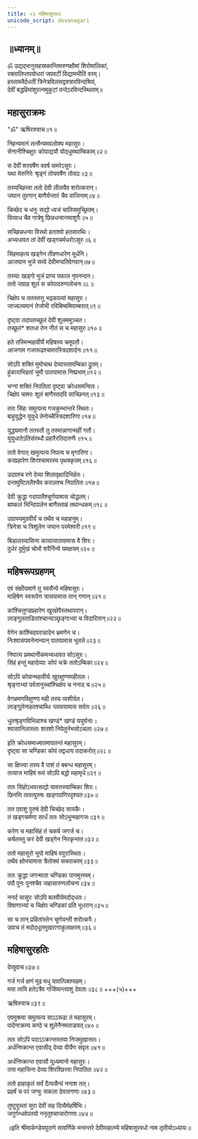 ```yaml
---
title: ०३ महिषासुरवधः
unicode_script: devanagari
---
```


## ॥ध्यानम्॥

ॐ उद्यद्भानुसहस्रकान्तिमरुणक्षौमां शिरोमालिकां,  
रक्तालिप्तपयोधरां जपवटीं विद्यामभीतिं वरम्।  
हस्ताब्जैर्दधतीं त्रिनेत्रविलसद्वक्त्रारविन्दश्रियं,  
देवीं बद्धहिमांशुरत्‍नमुकुटां वन्देऽरविन्दस्थिताम्॥

## महासुराक्रमः
"ॐ" 
ऋषिररुवाच॥१॥

निहन्यमानं तत्सैन्यमवलोक्य महासुरः।  
सेनानीश्‍चिक्षुरः कोपाद्ययौ योद्‍धुमथाम्बिकाम्॥२॥

स देवीं शरवर्षेण ववर्ष समरेऽसुरः।  
यथा मेरुगिरेः श्रृङ्‌गं तोयवर्षेण तोयदः॥३॥

तस्यच्छित्त्वा ततो देवी लीलयैव शरोत्करान्।  
जघान तुरगान् बाणैर्यन्तारं चैव वाजिनाम्॥४॥

चिच्छेद च धनुः सद्यो ध्वजं चातिसमुच्छ्रितम्।  
विव्याध चैव गात्रेषु छिन्नधन्वानमाशुगैः॥५॥

सच्छिन्नधन्वा विरथो हताश्‍वो हतसारथिः।  
अभ्यधावत तां देवीं खड्‌गचर्मधरोऽसुरः॥६॥

सिंहमाहत्य खड्‌गेन तीक्ष्णधारेण मूर्धनि।  
आजघान भुजे सव्ये देवीमप्यतिवेगवान्॥७॥

तस्याः खड्‌गो भुजं प्राप्य पफाल नृपनन्दन।  
ततो जग्राह शूलं स कोपादरुणलोचनः॥८॥

चिक्षेप च ततस्तत्तु भद्रकाल्यां महासुरः।  
जाज्वल्यमानं तेजोभी रविबिम्बमिवाम्बरात्॥९॥

दृष्ट्‍वा तदापतच्छूलं देवी शूलममुञ्चत।  
तच्छूलं* शतधा तेन नीतं स च महासुरः॥१०॥

हते तस्मिन्महावीर्ये महिषस्य चमूपतौ।  
आजगाम गजारूढश्‍चामरस्त्रिदशार्दनः॥११॥

सोऽपि शक्तिं मुमोचाथ देव्यास्तामम्बिका द्रुतम्।  
हुंकाराभिहतां भूमौ पातयामास निष्प्रभाम्॥१२॥

भग्नां शक्तिं निपतितां दृष्ट्‌वा क्रोधसमन्वितः।  
चिक्षेप चामरः शूलं बाणैस्तदपि साच्छिनत्॥१३॥

ततः सिंहः समुत्पत्य गजकुम्भान्तरे स्थितः।  
बाहुयुद्धेन युयुधे तेनोच्चैस्त्रिदशारिणा॥१४॥

युद्ध्यमानौ ततस्तौ तु तस्मान्नागान्महीं गतौ।  
युयुधातेऽतिसंरब्धौ प्रहारैरतिदारुणैः॥१५॥

ततो वेगात् खमुत्पत्य निपत्य च मृगारिणा।  
करप्रहारेण शिरश्‍चामरस्य पृथक्कृतम्॥१६॥

उदग्रश्‍च रणे देव्या शिलावृक्षादिभिर्हतः।  
दन्तमुष्टितलैश्‍चैव करालश्‍च निपातितः॥१७॥

देवी क्रुद्धा गदापातैश्‍चूर्णयामास चोद्धतम्।  
बाष्कलं भिन्दिपालेन बाणैस्ताम्रं तथान्धकम्॥१८॥

उग्रास्यमुग्रवीर्यं च तथैव च महाहनुम्।  
त्रिनेत्रा च त्रिशूलेन जघान परमेश्वरी॥१९॥

बिडालस्यासिना कायात्पातयामास वै शिरः।  
दुर्धरं दुर्मुखं चोभौ शरैर्निन्ये यमक्षयम्॥२०॥

## महिषरूपग्रहणम्
एवं संक्षीयमाणे तु स्वसैन्ये महिषासुरः।  
माहिषेण स्वरूपेण त्रासयामास तान् गणान्॥२१॥

कांश्‍चित्तुण्डप्रहारेण खुरक्षेपैस्तथापरान्।  
लाङ्‌गूलताडितांश्‍चान्याञ्छृङ्‌गाभ्यां च विदारितान्॥२२॥

वेगेन कांश्‍चिदपरान्नादेन भ्रमणेन च।  
निःश्वासपवनेनान्यान् पातयामास भूतले॥२३॥

निपात्य प्रमथानीकमभ्यधावत सोऽसुरः।  
सिंहं हन्तुं महादेव्याः कोपं चक्रे ततोऽम्बिका॥२४॥

सोऽपि कोपान्महावीर्यः खुरक्षुण्णमहीतलः।  
श्रृङ्‌गाभ्यां पर्वतानुच्चांश्चिक्षेप च ननाद च॥२५॥

वेगभ्रमणविक्षुण्णा मही तस्य व्यशीर्यत।  
लाङ्‌गूलेनाहतश्‍चाब्धिः प्लावयामास सर्वतः॥२६॥

धुतश्रृङ्‌गविभिन्नाश्‍च खण्डं* खण्डं ययुर्घनाः।  
श्‍वासानिलास्ताः शतशो निपेतुर्नभसोऽचलाः॥२७॥

इति क्रोधसमाध्मातमापतन्तं महासुरम्।  
दृष्ट्‌वा सा चण्डिका कोपं तद्वधाय तदाकरोत्॥२८॥

सा क्षिप्त्वा तस्य वै पाशं तं बबन्ध महासुरम्।  
तत्याज माहिषं रूपं सोऽपि बद्धो महामृधे॥२९॥

ततः सिंहोऽभवत्सद्यो यावत्तस्याम्बिका शिरः।  
छिनत्ति तावत्पुरुषः खड्‌गपाणिरदृश्यत॥३०॥

तत एवाशु पुरुषं देवी चिच्छेद सायकैः।  
तं खड्‌गचर्मणा सार्धं ततः सोऽभून्महागजः॥३१॥

करेण च महासिंहं तं चकर्ष जगर्ज च।  
कर्षतस्तु करं देवी खड्‌गेन निरकृन्तत॥३२॥

ततो महासुरो भूयो माहिषं वपुरास्थितः।  
तथैव क्षोभयामास त्रैलोक्यं सचराचरम्॥३३॥

ततः क्रुद्धा जगन्माता चण्डिका पानमुत्तमम्।  
पपौ पुनः पुनश्‍चैव जहासारुणलोचना॥३४॥

ननर्द चासुरः सोऽपि बलवीर्यमदोद्‌धतः।  
विषाणाभ्यां च चिक्षेप चण्डिकां प्रति भूधरान्॥३५॥

सा च तान् प्रहितांस्तेन चूर्णयन्ती शरोत्करैः।  
उवाच तं मदोद्‌धूतमुखरागाकुलाक्षरम्॥३६॥

## महिषासुरहतिः
देव्युवाच॥३७॥

गर्ज गर्ज क्षणं मूढ मधु यावत्पिबाम्यहम्।  
मया त्वयि हतेऽत्रैव गर्जिष्यन्त्याशु देवताः॥३८॥ +++(५)+++

ऋषिरुवाच॥३९॥

एवमुक्त्वा समुत्पत्य साऽऽरूढा तं महासुरम्।  
पादेनाक्रम्य कण्ठे च शूलेनैनमताडयत्॥४०॥

ततः सोऽपि पदाऽऽक्रान्तस्तया निजमुखात्ततः।  
अर्धनिष्क्रान्त एवासीद् देव्या वीर्येण संवृतः॥४१॥

अर्धनिष्क्रान्त एवासौ युध्यमानो महासुरः।  
तया महासिना देव्या शिरश्छित्त्वा निपातितः॥४२॥

ततो हाहाकृतं सर्वं दैत्यसैन्यं ननाश तत्।  
प्रहर्षं च परं जग्मुः सकला देवतागणाः॥४३॥

तुष्टुवुस्तां सुरा देवीं सह दिव्यैर्महर्षिभिः।  
जगुर्गन्धर्वपतयो ननृतुश्‍चाप्सरोगणाः॥४४॥


॥इति श्रीमार्कण्डेयपुराणे सावर्णिके मन्वन्तरे देवीमाहात्म्ये महिषासुरवधो नाम तृतीयोऽध्यायः॥

